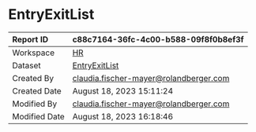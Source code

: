 



# EntryExitList

|Report ID|c88c7164-36fc-4c00-b588-09f8f0b8ef3f|
| :--- | :--- |
|Workspace|[HR](../Workspaces/HR.md)|
|Dataset|[EntryExitList](../Datasets/EntryExitList.md)|
|Created By|claudia.fischer-mayer@rolandberger.com|
|Created Date|August 18, 2023 15:11:24|
|Modified By|claudia.fischer-mayer@rolandberger.com|
|Modified Date|August 18, 2023 16:18:46|
